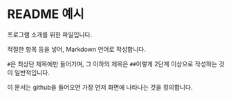 # README 예시

프로그램 소개를 위한 파일입니다.

적절한 항목 등을 넣어, Markdown 언어로 작성합니다.

`#`은 최상단 제목에만 들어가며, 
그 이하의 제목은 `##`이렇게 2단계 이상으로 작성하는 것이 일반적입니다.

이 문서는 github을 들어오면 가장 먼저 화면에 나타나는 것을 정의합니다.